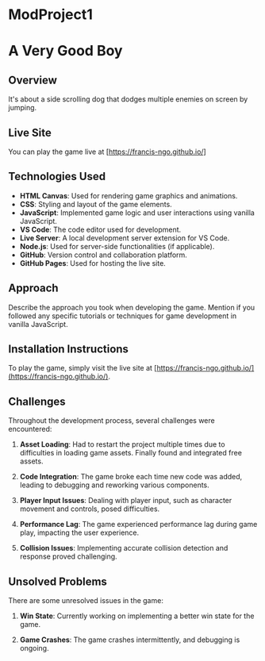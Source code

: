 # ModProject1

# A Very Good Boy

## Overview

It's about a side scrolling dog that dodges multiple enemies on screen by jumping.

## Live Site

You can play the game live at [https://francis-ngo.github.io/]

## Technologies Used

- **HTML Canvas**: Used for rendering game graphics and animations.
- **CSS**: Styling and layout of the game elements.
- **JavaScript**: Implemented game logic and user interactions using vanilla JavaScript.
- **VS Code**: The code editor used for development.
- **Live Server**: A local development server extension for VS Code.
- **Node.js**: Used for server-side functionalities (if applicable).
- **GitHub**: Version control and collaboration platform.
- **GitHub Pages**: Used for hosting the live site.

## Approach

Describe the approach you took when developing the game. Mention if you followed any specific tutorials or techniques for game development in vanilla JavaScript.

## Installation Instructions

To play the game, simply visit the live site at [https://francis-ngo.github.io/](https://francis-ngo.github.io/).

## Challenges

Throughout the development process, several challenges were encountered:

1. **Asset Loading**: Had to restart the project multiple times due to difficulties in loading game assets. Finally found and integrated free assets.

2. **Code Integration**: The game broke each time new code was added, leading to debugging and reworking various components.

3. **Player Input Issues**: Dealing with player input, such as character movement and controls, posed difficulties.

4. **Performance Lag**: The game experienced performance lag during game play, impacting the user experience.

5. **Collision Issues**: Implementing accurate collision detection and response proved challenging.

## Unsolved Problems

There are some unresolved issues in the game:

1. **Win State**: Currently working on implementing a better win state for the game.

2. **Game Crashes**: The game crashes intermittently, and debugging is ongoing.
